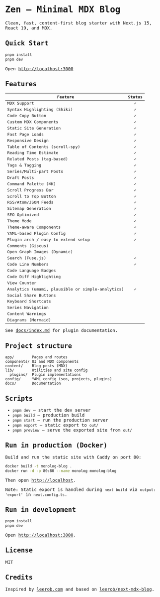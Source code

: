 <samp>

# Zen — Minimal MDX Blog

Clean, fast, content‑first blog starter with Next.js 15, React 19, and MDX.

## Quick Start

```bash
pnpm install
pnpm dev
```

Open <http://localhost:3000>

## Features

| Feature | Status |
| --- | :---: |
| MDX Support | ✓ |
| Syntax Highlighting (Shiki) | ✓ |
| Code Copy Button | ✓ |
| Custom MDX Components | ✓ |
| Static Site Generation | ✓ |
| Fast Page Loads | ✓ |
| Responsive Design | ✓ |
| Table of Contents (scroll-spy) | ✓ |
| Reading Time Estimate | ✓ |
| Related Posts (tag-based) | ✓ |
| Tags & Tagging | ✓ |
| Series/Multi-part Posts | ✓ |
| Draft Posts | ✓ |
| Command Palette (⌘K) | ✓ |
| Scroll Progress Bar | ✓ |
| Scroll to Top Button | ✓ |
| RSS/Atom/JSON Feeds | ✓ |
| Sitemap Generation | ✓ |
| SEO Optimized | ✓ |
| Theme Mode | ✓ |
| Theme-aware Components | ✓ |
| YAML-based Plugin Config | ✓ |
| Plugin arch / easy to extend setup | ✓ |
| Comments (Giscus) | |
| Open Graph Images (Dynamic) | |
| Search (Fuse.js) | ✓ |
| Code Line Numbers | ✓ |
| Code Language Badges | |
| Code Diff Highlighting | |
| View Counter | |
| Analytics (umami, plausible or simple-analytics) | ✓ |
| Social Share Buttons | |
| Keyboard Shortcuts | |
| Series Navigation | |
| Content Warnings | |
| Diagrams (Mermaid) | |

See [docs/index.md](docs/index.md) for plugin documentation.

## Project structure

```text
app/        Pages and routes
components/ UI and MDX components
content/    Blog posts (MDX)
lib/        Utilities and site config
  plugins/  Plugin implementations
config/     YAML config (seo, projects, plugins)
docs/       Documentation
```

## Scripts

- `pnpm dev` — start the dev server
- `pnpm build` — production build
- `pnpm start` — run the production server
- `pnpm export` — static export to `out/`
- `pnpm preview` — serve the exported site from `out/`

## Run in production (Docker)

Build and run the static site with Caddy on port 80:

```bash
docker build -t monolog-blog .
docker run -d -p 80:80 --name monolog monolog-blog
```

Then open <http://localhost>.

Note: Static export is handled during `next build` via `output: 'export'` in `next.config.ts`.

## Run in development

```bash
pnpm install
pnpm dev
```

Open <http://localhost:3000>.

## License

MIT

## Credits

Inspired by [leerob.com](https://leerob.com/) and based on
[leerob/next-mdx-blog](https://github.com/leerob/next-mdx-blog).

</samp>
